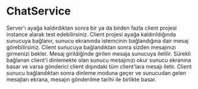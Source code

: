 # ChatService

Server'ı ayağa kaldırdıktan sonra bir ya da birden fazla client projesi instance alarak test edebilirsiniz.
Client projesi ayağa kaldırıldığında sunucuya bağlanır, sunucu ekranında istemcinin bağlandığına dair mesaj görebilirsiniz.
Client sunucuya bağlandıktan sonra sizden mesajınızı girmenizi bekler. Mesaj girildiğinde girilen mesaja sunucuya iletilir.
Sürekli bağlanan client'i dinlemekte olan sunucu mesajınızı okur sunucu ekranına basar ve varsa gönderici client dışındaki tüm client'lara mesajı iletir.
Client sunucu bağlandıktan sonra dinleme moduna geçer ve sunucudan gelen mesajları ekrana, mesajın gönderilme tarihi ile birlikte basar.